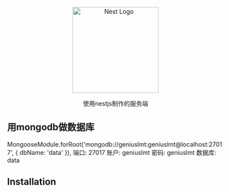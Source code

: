 <p align="center">
  <a href="http://nestjs.com/" target="blank"><img src="https://nestjs.com/img/logo-small.svg" width="200" alt="Nest Logo" /></a>
</p>

  <p align="center">使用nestjs制作的服务端</p>

## 用mongodb做数据库

 MongooseModule.forRoot('mongodb://geniuslmt:geniuslmt@localhost:27017', { dbName: 'data' }), 
 端口: 27017 账户: geniuslmt 密码: geniuslmt  数据库: data

## Installation
